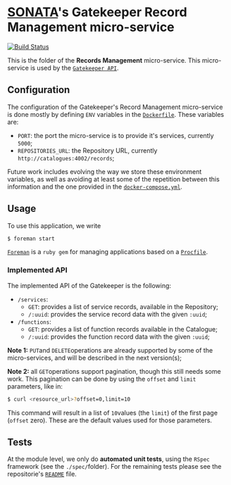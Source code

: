 # [SONATA](http://www.sonata-nfv.eu)'s Gatekeeper Record Management micro-service
[![Build Status](http://jenkins.sonata-nfv.eu/buildStatus/icon?job=son-gkeeper)](http://jenkins.sonata-nfv.eu/job/son-gkeeper)

This is the folder of the **Records Management** micro-service. This micro-service is used by the [`Gatekeeper API`](https://github.com/sonata-nfv/son-gkeeper/son-gtkapi).

## Configuration
The configuration of the Gatekeeper's Record Management micro-service is done mostly by defining `ENV` variables in the [`Dockerfile`](https://github.com/sonata-nfv/son-gkeeper/blob/master/son-gtkapi/Dockerfile). These variables are:

* `PORT`: the port the micro-service is to provide it's services, currently `5000`;
* `REPOSITORIES_URL`: the Repository URL, currently `http://catalogues:4002/records`;

Future work includes evolving the way we store these environment variables, as well as avoiding at least some of the repetition between this information and the one provided in the [`docker-compose.yml`](https://github.com/sonata-nfv/son-gkeeper/blob/master/docker-compose.yml).

## Usage
To use this application, we write
```sh
$ foreman start
```

[`Foreman`](https://github.com/ddollar/foreman) is a `ruby gem` for managing applications based on a [`Procfile`](https://github.com/sonata-nfv/son-gkeeper/blob/master/son-gtkrec/Procfile).

### Implemented API
The implemented API of the Gatekeeper is the following:

* `/services`:
    * `GET`: provides a list of service records, available in the Repository;
    * `/:uuid`: provides the service record data with the given `:uuid`;
* `/functions`:
    * `GET`: provides a list of function records available in the Catalogue;
    * `/:uuid`: provides the function record data with the given `:uuid`;

**Note 1:** `PUT`and `DELETE`operations are already supported by some of the micro-services, and will be described in the next version(s);

**Note 2:** all `GET`operations support pagination, though this still needs some work. This pagination can be done by using the `offset` and `limit` parameters, like in:
```sh
$ curl <resource_url>?offset=0,limit=10
```
This command will result in a list of `10`values (the `limit`) of the first page (`offset` zero). These are the default values used for those parameters.

## Tests
At the module level, we only do **automated unit tests**, using the `RSpec` framework (see the `./spec/`folder). For the remaining tests please see the repositorie's [`README`](https://github.com/sonata-nfv/son-gkeeper/blob/master/README.md) file.
